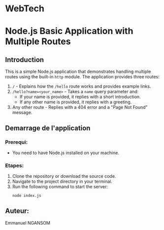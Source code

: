 # WebTech

# Node.js Basic Application with Multiple Routes

## Introduction
This is a simple Node.js application that demonstrates handling multiple routes using the built-in `http` module. The application provides three routes:

1. `/` - Explains how the `/hello` route works and provides example links.
2. `/hello?name=<your_name>` - Takes a `name` query parameter and:
   - If your name is provided, it replies with a short introduction.
   - If any other name is provided, it replies with a greeting.
3. Any other route - Replies with a 404 error and a "Page Not Found" message.

## Demarrage de l'application

### Prerequi:
- You need to have Node.js installed on your machine.

### Etapes:
1. Clone the repository or download the source code.
2. Navigate to the project directory in your terminal.
3. Run the following command to start the server:
   ```bash
   node index.js

## Auteur:
Emmanuel NGANSOM
